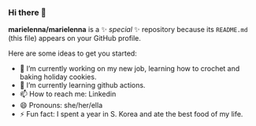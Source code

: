 ### Hi there 👋

**marielenna/marielenna** is a ✨ _special_ ✨ repository because its `README.md` (this file) appears on your GitHub profile.

Here are some ideas to get you started:

- 🔭 I’m currently working on my new job, learning how to crochet and baking holiday cookies.
- 🌱 I’m currently learning github actions.
- 📫 How to reach me: Linkedin
- 😄 Pronouns: she/her/ella
- ⚡ Fun fact: I spent a year in S. Korea and ate the best food of my life.

